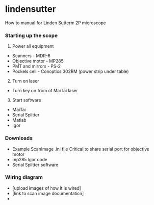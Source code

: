 # lindensutter
How to manual for Linden Sutterm 2P microscope

### Starting up the scope

1. Power all equipment
 - Scanners - MDR-6
 - Objective motor - MP285
 - PMT and mirrors - PS-2
 - Pockels cell - Conoptics 302RM (power strip under table)

2. Turn on laser
 - Turn key on from of MaiTai laser

3. Start software
 - MaiTai
 - Serial Splitter
 - Matlab
 - Igor

### Downloads
 - Example ScanImage .ini file
 Critical to share serial port for objective motor
 - mp285 Igor code
 - Serial Splitter software

### Wiring diagram
 - [upload images of how it is wired]
 - [link to scan image documentation]
 - 
